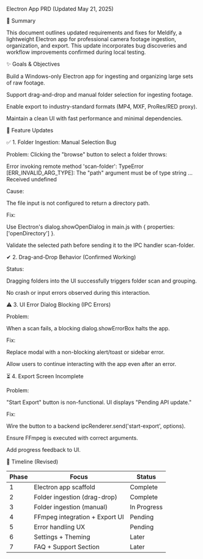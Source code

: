Electron App PRD (Updated May 21, 2025)

📄 Summary

This document outlines updated requirements and fixes for Meldify, a lightweight Electron app for professional camera footage ingestion, organization, and export. This update incorporates bug discoveries and workflow improvements confirmed during local testing.

✨ Goals & Objectives

Build a Windows-only Electron app for ingesting and organizing large sets of raw footage.

Support drag-and-drop and manual folder selection for ingesting footage.

Enable export to industry-standard formats (MP4, MXF, ProRes/RED proxy).

Maintain a clean UI with fast performance and minimal dependencies.

💪 Feature Updates

✅ 1. Folder Ingestion: Manual Selection Bug

Problem:
Clicking the "browse" button to select a folder throws:

Error invoking remote method 'scan-folder': TypeError [ERR_INVALID_ARG_TYPE]: The "path" argument must be of type string ... Received undefined

Cause:

The file input is not configured to return a directory path.

Fix:

Use Electron's dialog.showOpenDialog in main.js with { properties: ['openDirectory'] }.

Validate the selected path before sending it to the IPC handler scan-folder.

✔ 2. Drag-and-Drop Behavior (Confirmed Working)

Status:

Dragging folders into the UI successfully triggers folder scan and grouping.

No crash or input errors observed during this interaction.

⚠ 3. UI Error Dialog Blocking (IPC Errors)

Problem:

When a scan fails, a blocking dialog.showErrorBox halts the app.

Fix:

Replace modal with a non-blocking alert/toast or sidebar error.

Allow users to continue interacting with the app even after an error.

⏳ 4. Export Screen Incomplete

Problem:

"Start Export" button is non-functional. UI displays "Pending API update."

Fix:

Wire the button to a backend ipcRenderer.send('start-export', options).

Ensure FFmpeg is executed with correct arguments.

Add progress feedback to UI.

📅 Timeline (Revised)

Phase | Focus | Status
------|-------|-------
1 | Electron app scaffold | Complete
2 | Folder ingestion (drag-drop) | Complete
3 | Folder ingestion (manual) | In Progress
4 | FFmpeg integration + Export UI | Pending
5 | Error handling UX | Pending
6 | Settings + Theming | Later
7 | FAQ + Support Section | Later
